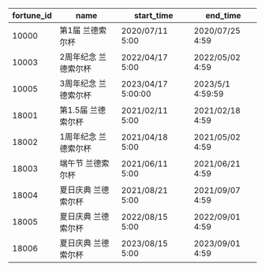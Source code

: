 |fortune_id|name|start_time|end_time|
| --- | --- | --- | --- |
|10000|第1届 兰德索尔杯|2020/07/11 5:00|2020/07/25 4:59|
|10003|2周年纪念 兰德索尔杯|2022/04/17 5:00|2022/05/02 4:59|
|10005|3周年纪念 兰德索尔杯|2023/04/17 5:00:00|2023/5/1 4:59:59|
|18001|第1.5届 兰德索尔杯|2021/02/11 5:00|2021/02/18 4:59|
|18002|1周年纪念 兰德索尔杯|2021/04/18 5:00|2021/05/02 4:59|
|18003|端午节 兰德索尔杯|2021/06/11 5:00|2021/06/21 4:59|
|18004|夏日庆典 兰德索尔杯|2021/08/21 5:00|2021/09/07 4:59|
|18005|夏日庆典 兰德索尔杯|2022/08/15 5:00|2022/09/01 4:59|
|18006|夏日庆典 兰德索尔杯|2023/08/15 5:00|2023/09/01 4:59|
